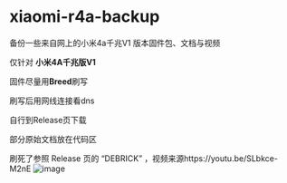 # xiaomi-r4a-backup
备份一些来自网上的小米4a千兆V1 版本固件包、文档与视频

仅针对 **小米4A千兆版V1** 

固件尽量用**Breed**刷写

刷写后用网线连接看dns

自行到Release页下载

部分原始文档放在代码区

刷死了参照 Release 页的 “DEBRICK” ，视频来源https://youtu.be/SLbkce-M2nE
![image](https://github.com/Fido6/xiaomi-r4a-backup/assets/151989121/be273624-d6ea-40c0-832b-19a34a7f271e)
